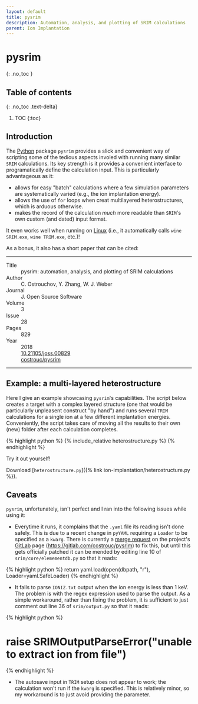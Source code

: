 ```yaml
---
layout: default
title: pysrim
description: Automation, analysis, and plotting of SRIM calculations
parent: Ion Implantation
---
```


# pysrim
{: .no_toc }

## Table of contents
{: .no_toc .text-delta}

1. TOC
{:toc}

## Introduction

The [Python] package `pysrim` provides a slick and convenient way of scripting
some of the tedious aspects involed with running many similar `SRIM`
calculations. Its key strength is it provides a convenient interface to 
programatically define the calculation input. This is particularly
advantageous as it:

- allows for easy "batch" calculations where a few simulation parameters are
  systematically varied (e.g., the ion implantation energy).
- allows the use of `for` loops when creat multilayered heterostructures, which
  is arduous otherwise.
- makes the record of the calculation <i>much</i> more readable than `SRIM`'s
  own custom (and dated) input format.

It even works well when running on [Linux]
(i.e., it automatically calls `wine SRIM.exe`, `wine TRIM.exe`, etc.)!

As a bonus, it also has a short paper that can be cited:

---

<dl>
    <dt>Title</dt>
        <dd>pysrim: automation, analysis, and plotting of SRIM calculations</dd>
    <dt>Author</dt>
        <dd>C. Ostrouchov, Y. Zhang, W. J. Weber</dd>
    <dt>Journal</dt>
        <dd>J. Open Source Software</dd>
    <dt>Volume</dt>
        <dd>3</dd>
    <dt>Issue</dt>
        <dd>28</dd>
    <dt>Pages</dt>
        <dd>829</dd>
    <dt>Year</dt>
        <dd>2018</dd>
    <dt><i class="ai ai-doi"></i></dt>
        <dd><a href="https://doi.org/10.21105/joss.00829">10.21105/joss.00829</a></dd>
    <dt><i class="fab fa-gitlab"></i></dt>
        <dd><a href="https://gitlab.com/costrouc/pysrim">costrouc/pysrim</a></dd>
</dl>

---

## Example: a multi-layered heterostructure

Here I give an example showcasing `pysrim`'s capabilities.
The script below creates a target with a complex layered structure
(one that would be particularly unpleasent construct "by hand")
and runs several `TRIM` calculations for a single ion at
a few different implantation energies.
Conveniently, the script takes care of moving all the results to
their own (new) folder after each calculation completes.

{% highlight python %}
{% include_relative heterostructure.py %}
{% endhighlight %}

Try it out yourself!

Download [`heterostructure.py`]({% link ion-implantation/heterostructure.py %}).

## Caveats

`pysrim`, unfortunately, isn't perfect and I ran into the following issues while
using it:

- Everytime it runs, it complains that the `.yaml` file its reading isn't done
  safely. This is due to a recent change in `pyYAML` requiring a `Loader` to be
  specified as a `kwarg`. There is currently a
  [merge request](https://gitlab.com/costrouc/pysrim/-/merge_requests/4) on the
  project's [GitLab] page (<https://gitlab.com/costrouc/pysrim>) to fix this,
  but until this gets officially patched it can be mended by editing line 10 of
  `srim/core/elemementdb.py` so that it reads:

{% highlight python %}
return yaml.load(open(dbpath, "r"), Loader=yaml.SafeLoader)
{% endhighlight %}

- It fails to parse `IONIZ.txt` output when the ion energy is less than 1 keV.
  The problem is with the regex expression used to parse the output. As a simple
  workaround, rather than fixing the problem, it is sufficient to just comment
  out line 36 of `srim/output.py` so that it reads:

{% highlight python %}
# raise SRIMOutputParseError("unable to extract ion from file")
{% endhighlight %}

- The autosave input in `TRIM` setup does not appear to work; the calculation
  won't run if the `kwarg` is specified. This is relatively minor, so my
  workaround is to just avoid providing the parameter.

[Python]: https://www.python.org/
[Linux]: https://en.wikipedia.org/wiki/Linux
[GitLab]: https://about.gitlab.com/
